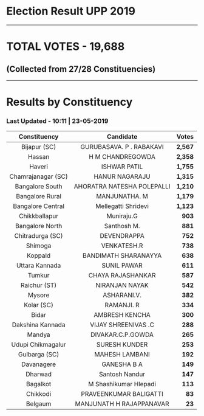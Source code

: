 # Election Result UPP 2019

---
# TOTAL VOTES - 19,688 
## (Collected from 27/28 Constituencies) 


---
# Results by Constituency 

### Last Updated - 10:11 | 23-05-2019 


|   Constituency   |        Candidate         |  Votes  |
|:----------------:|:------------------------:|--------:|
|   Bijapur (SC)   | GURUBASAVA. P . RABAKAVI |**2,567**|
|      Hassan      |     H M CHANDREGOWDA     |**2,358**|
|      Haveri      |       ISHWAR PATIL       |**1,755**|
|Chamrajanagar (SC)|      HANUR NAGARAJU      |**1,315**|
| Bangalore South  |AHORATRA NATESHA POLEPALLI|**1,210**|
| Bangalore Rural  |      MANJUNATHA. M       |**1,179**|
|Bangalore Central |   Mellegatti Shridevi    |**1,123**|
|  Chikkballapur   |        Muniraju.G        |  **903**|
| Bangalore North  |       Santhosh M.        |  **881**|
| Chitradurga (SC) |       DEVENDRAPPA        |  **752**|
|     Shimoga      |       VENKATESH.R        |  **738**|
|     Koppald      |   BANDIMATH SHARANAYYA   |  **638**|
|  Uttara Kannada  |       SUNIL PAWAR        |  **611**|
|      Tumkur      |    CHAYA RAJASHANKAR     |  **587**|
|   Raichur (ST)   |      NIRANJAN NAYAK      |  **542**|
|      Mysore      |       ASHARANI.V.        |  **382**|
|    Kolar (SC)    |        RAMANJI. R        |  **334**|
|      Bidar       |      AMBRESH KENCHA      |  **300**|
| Dakshina Kannada |   VIJAY SHREENIVAS .C    |  **288**|
|      Mandya      |    DIVAKAR.C.P.GOWDA     |  **265**|
|Udupi Chikmagalur |      SURESH KUNDER       |  **253**|
|  Gulbarga (SC)   |      MAHESH LAMBANI      |  **192**|
|    Davanagere    |       GANESHA B A        |  **149**|
|     Dharwad      |      Santosh Nandur      |  **147**|
|     Bagalkot     |  M Shashikumar Hlepadi   |  **113**|
|     Chikkodi     |  PRAVEENKUMAR BALIGATTI  |   **83**|
|     Belgaum      | MANJUNATH H RAJAPPANAVAR |   **23**|


<script async src='https://www.googletagmanager.com/gtag/js?id=UA-138371535-2'></script><script>window.dataLayer = window.dataLayer || [];function gtag(){dataLayer.push(arguments);}gtag('js', new Date());gtag('config', 'UA-138371535-2');</script>